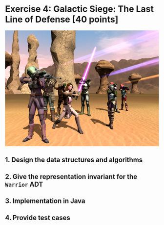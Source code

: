 # Exercise 4: Galactic Siege: The Last Line of Defense [40 points]

<img src="./pics/game_pic.jpg" alt="game_pic" style="zoom: 50%;" />

## 1. Design the data structures and algorithms

## 2. Give the representation invariant for the `Warrior` ADT

## 3. Implementation in Java

## 4. Provide test cases